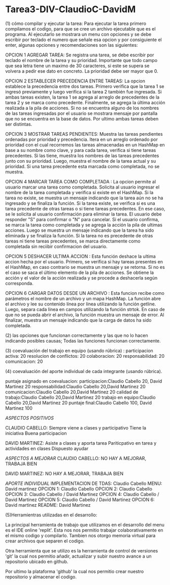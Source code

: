 # Tarea3-DIV-ClaudioC-DavidM
(1) cómo compilar y ejecutar la tarea:
Para ejecutar la tarea primero compilamos el codigo, para que se cree un archivo ejecutable que es el programa. Al ejecutarlo se mostrara un menu con opciones y se debe escribir por teclado el numero que señale esa opcion y por consiguiente el enter, algunas opciones y recomendaciones son las siguientes:

OPCION 1 AGREGAR TAREA: Se registra una tarea, se debe escribir por teclado el nombre de la tarea y su prioridad. Importante que todo campo que sea letra tiene un maximo de 30 caracteres, si este se supera se volvera a pedir ese dato en concreto. La prioridad debe ser mayor que 0.

OPCION 2 ESTABLECER PRECEDENCIA ENTRE TAREAS: La opcion establece la precedencia entre dos tareas. Primero verifica que la tarea 1 se ingresó previamente y luego verifica si la tarea 2 también fue ingresada. Si ambas tareas existen, la tarea 1 se agrega al arreglo de precedentes de la tarea 2 y se marca como precedente. Finalmente, se agrega la última acción realizada a la pila de acciones. Si no se encuentra alguno de los nombres de las tareas ingresadas por el usuario se mostrara mensaje por pantalla que no se encuentra en la base de datos. Por ultimo ambas tareas deben ser distintas.

OPCION 3 MOSTRAR TAREAS PENDIENTES: Muestra las tareas pendientes ordenadas por prioridad y precedencia. Itera en un arreglo ordenado por prioridad con el cual recorremos las tareas almacenadas en un HashMap en base a su nombre como clave, y para cada tarea, verifica si tiene tareas precedentes. Si las tiene, muestra los nombres de las tareas precedentes junto con su prioridad. Luego, muestra el nombre de la tarea actual y su prioridad. Si una tarea precedente esta marcada como completada, no se muestra.

OPCION 4 MARCAR TAREA COMO COMPLETADA : La opcion permite al usuario marcar una tarea como completada. Solicita al usuario ingresar el nombre de la tarea completada y verifica si existe en el HashMap. Si la tarea no existe, se muestra un mensaje indicando que la tarea aún no se ha ingresado y se finaliza la función. Si la tarea existe, se verifica si es una tarea precedente de otras tareas o si tiene tareas precedentes. En ese caso, se le solicita al usuario confirmación para eliminar la tarea. El usuario debe responder "S" para confirmar o "N" para cancelar. Si el usuario confirma, se marca la tarea como completada y se agrega la acción la pila de ultimas acciones. Luego se muestra un mensaje indicando que la tarea ha sido eliminada y se finaliza la función. 
Si la tarea no es precedente de otras tareas ni tiene tareas precedentes, se marca directamente como completada sin reciibir confirmacion del usuario.

OPCION 5 DESHACER ULTIMA ACCION : Esta función deshace la ultima accion hecha por el usuario. Primero, se verifica si hay tareas presentes en el HashMap, en caso contrario se muestra un mensaje y se retorna. Si no es el caso se saca el último elemento de la pila de acciones. Se obtiene la acción y el valor de la acción realizada y se procede a deshacerla según corresponda.

OPCION 6 CARGAR DATOS DESDE UN ARCHIVO : Esta funcion recibe como parámetros el nombre de un archivo y un mapa HashMap. La función abre el archivo y lee su contenido línea por línea utilizando la función getline. Luego, separa cada línea en campos utilizando la función strtok. En caso de que no se pueda abrir el archivo, la función muestra un mensaje de error. Al finalizar, muestra un mensaje indicando que la carga de datos ha sido completada.

(2) las opciones que funcionan correctamente y las que no lo hacen indicando posibles causas;
Todas las funciones funcionan correctamente.

(3) coevaluación del trabajo en equipo (usando rúbrica) : 
participacion activa: 20
resolucion de conflictos: 20
colaboracion: 20
responsabilidad: 20
comunicacion: 20

(4) coevaluación del aporte individual de cada integrante (usando rúbrica).

puntaje asignado en coevaluacion:
participacion:Claudio Cabello 20, David Martinez 20
responsabilidad:Claudio Cabello 20,David Martinez 20
comunicacion:Claudio Cabello 20,David Martinez 20
calidad de trabajo:Claudio Cabello 20,David Martinez 20
trabajo en equipo:Claudio Cabello 20,David Martinez 20
puntaje final:Claudio Cabello 100, David Martinez 100

*ASPECTOS POSITIVOS*

CLAUDIO CABELLO:
Siempre viene a clases y participativo
Tiene la iniciativa
Buena participacion


DAVID MARTINEZ:
Asiste a clases y aporta tarea
Pariticpativo en tarea y actividades en clases
Dispuesto ayudar

*ASPECTOS A MEJORAR*
CLAUDIO CABELLO: NO HAY A MEJORAR, TRABAJA BIEN

DAVID MARTINEZ: NO HAY A MEJORAR, TRABAJA BIEN

*APORTE INDIVIDUAL*
IMPLEMENTACION DE TDAS: Claudio Cabello
MENU: David martinez
OPCION 1: Claudio Cabello
OPCION 2: Claudio Cabello
OPCION 3: Claudio Cabello / David Martinez
OPCION 4: Claudio Cabello / David Martinez
OPCION 5: Claudio Cabello / David Martinez
OPCION 6: David martinez 
README: David Martinez

(5)Herramientras utilizadas en el desarrollo:

La principal herramienta de trabajo que utilizamos en el desarrollo del menu es el IDE online 'replit'. Esta nos nos permitio trabajar colaborativamente en el mismo codigo y compilarlo. Tambien nos otorgo memoria virtual para crear archivos que separen el codigo.

Otra herramienta que se utilizo es la herramienta de control de versiones 'git' la cual nos permitio añadir, actualizar y subir nuestro avance a un repositorio ubicado en github.

Por ultimo la plataforma 'github' la cual nos permitio crear nuestro repositorio y almacenar el codigo.
